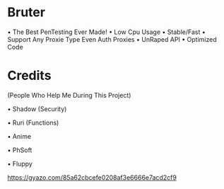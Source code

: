 # Bruter
• The Best PenTesting Ever Made!
• Low Cpu Usage 
• Stable/Fast 
• Support Any Proxie Type Even Auth Proxies
• UnRaped API
• Optimized Code 

# Credits
(People Who Help Me During This Project)

• Shadow (Security)

• Ruri (Functions)

• Anime 

• PhSoft

• Fluppy

https://gyazo.com/85a62cbcefe0208af3e6666e7acd2cf9
